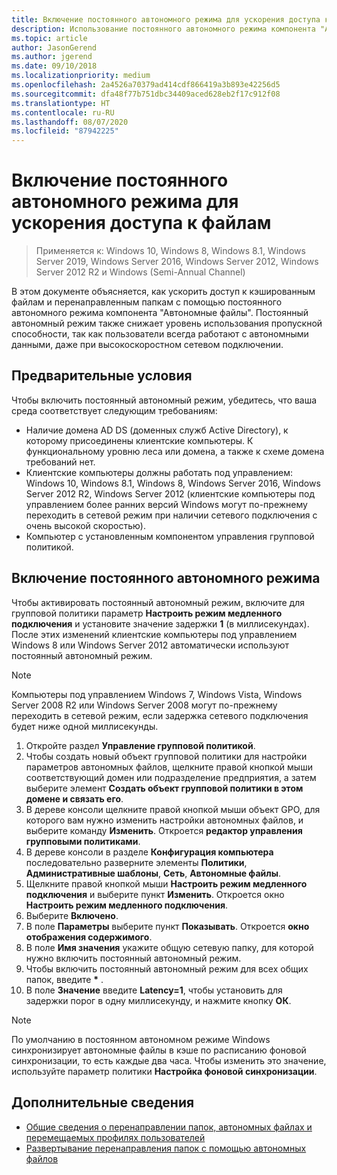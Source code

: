 ```yaml
---
title: Включение постоянного автономного режима для ускорения доступа к файлам
description: Использование постоянного автономного режима компонента "Автономные файлы" для более быстрого доступа к кэшированным файлам и перенаправленным папкам.
ms.topic: article
author: JasonGerend
ms.author: jgerend
ms.date: 09/10/2018
ms.localizationpriority: medium
ms.openlocfilehash: 2a4526a70379ad414cdf866419a3b893e42256d5
ms.sourcegitcommit: dfa48f77b751dbc34409aced628eb2f17c912f08
ms.translationtype: HT
ms.contentlocale: ru-RU
ms.lasthandoff: 08/07/2020
ms.locfileid: "87942225"
---
```

# <a name="enable-always-offline-mode-for-faster-access-to-files"></a>Включение постоянного автономного режима для ускорения доступа к файлам

>Применяется к: Windows 10, Windows 8, Windows 8.1, Windows Server 2019, Windows Server 2016, Windows Server 2012, Windows Server 2012 R2 и Windows (Semi-Annual Channel)

В этом документе объясняется, как ускорить доступ к кэшированным файлам и перенаправленным папкам с помощью постоянного автономного режима компонента "Автономные файлы". Постоянный автономный режим также снижает уровень использования пропускной способности, так как пользователи всегда работают с автономными данными, даже при высокоскоростном сетевом подключении.

## <a name="prerequisites"></a>Предварительные условия

Чтобы включить постоянный автономный режим, убедитесь, что ваша среда соответствует следующим требованиям:

- Наличие домена AD DS (доменных служб Active Directory), к которому присоединены клиентские компьютеры. К функциональному уровню леса или домена, а также к схеме домена требований нет.
- Клиентские компьютеры должны работать под управлением: Windows 10, Windows 8.1, Windows 8, Windows Server 2016, Windows Server 2012 R2, Windows Server 2012 (клиентские компьютеры под управлением более ранних версий Windows могут по-прежнему переходить в сетевой режим при наличии сетевого подключения с очень высокой скоростью).
- Компьютер с установленным компонентом управления групповой политикой.

## <a name="enable-always-offline-mode"></a>Включение постоянного автономного режима

Чтобы активировать постоянный автономный режим, включите для групповой политики параметр **Настроить режим медленного подключения** и установите значение задержки **1** (в миллисекундах). После этих изменений клиентские компьютеры под управлением Windows 8 или Windows Server 2012 автоматически используют постоянный автономный режим.

>[!NOTE]
>Компьютеры под управлением Windows 7, Windows Vista, Windows Server 2008 R2 или Windows Server 2008 могут по-прежнему переходить в сетевой режим, если задержка сетевого подключения будет ниже одной миллисекунды.

1. Откройте раздел **Управление групповой политикой**.
2. Чтобы создать новый объект групповой политики для настройки параметров автономных файлов, щелкните правой кнопкой мыши соответствующий домен или подразделение предприятия, а затем выберите элемент **Создать объект групповой политики в этом домене и связать его**.
3. В дереве консоли щелкните правой кнопкой мыши объект GPO, для которого вам нужно изменить настройки автономных файлов, и выберите команду **Изменить**. Откроется **редактор управления групповыми политиками**.
4. В дереве консоли в разделе **Конфигурация компьютера** последовательно разверните элементы **Политики**, **Административные шаблоны**, **Сеть**, **Автономные файлы**.
5. Щелкните правой кнопкой мыши **Настроить режим медленного подключения** и выберите пункт **Изменить**. Откроется окно **Настроить режим медленного подключения**.
6. Выберите **Включено**.
7. В поле **Параметры** выберите пункт **Показывать**. Откроется **окно отображения содержимого**.
8. В поле **Имя значения** укажите общую сетевую папку, для которой нужно включить постоянный автономный режим.
9. Чтобы включить постоянный автономный режим для всех общих папок, введите **\*** .
10. В поле **Значение** введите **Latency=1**, чтобы установить для задержки порог в одну миллисекунду, и нажмите кнопку **ОК**.

>[!NOTE]
>По умолчанию в постоянном автономном режиме Windows синхронизирует автономные файлы в кэше по расписанию фоновой синхронизации, то есть каждые два часа. Чтобы изменить это значение, используйте параметр политики **Настройка фоновой синхронизации**.

## <a name="more-information"></a>Дополнительные сведения

* [Общие сведения о перенаправлении папок, автономных файлах и перемещаемых профилях пользователей](folder-redirection-rup-overview.md)
* [Развертывание перенаправления папок с помощью автономных файлов](deploy-folder-redirection.md)